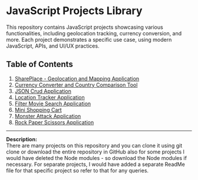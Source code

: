# JavaScript Projects Library

This repository contains JavaScript projects showcasing various functionalities, including geolocation tracking, currency conversion, and more. Each project demonstrates a specific use case, using modern JavaScript, APIs, and UI/UX practices.

## Table of Contents
1. [SharePlace - Geolocation and Mapping Application](#[shareplace---geolocation-and-mapping-application])
2. [Currency Converter and Country Comparison Tool](#currency-converter-and-country-comparison-tool)
3. [JSON Crud Application](#json-crud-application)
4. [Location Tracker Application](#location-tracker-application)
5. [Filter Movie Search Application](#filter-movie-search-application)
6. [Mini Shopping Cart](#mini-shopping-cart)
7. [Monster Attack Application](#monster-attack-application)
8. [Rock Paper Scissors Application](#rock-paper-scissors-application)

---

**Description:**  
There are many projects on this repository and you can clone it using git clone or download the entire repository in GitHub also for some projects I would have deleted the Node modules - so download the Node modules if necessary.
For separate projects, I would have added a separate ReadMe file for that specific project so refer to that for any queries.
